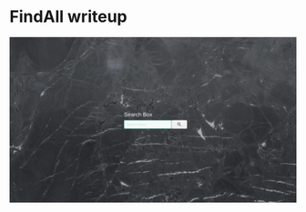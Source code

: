 <h1>FindAll writeup</h1>

![This is an image](https://github.com/infosecby/InfoSecBY-CTF/blob/main/CTF%202021/Tasks/Hello/JBox/JBox.png)



